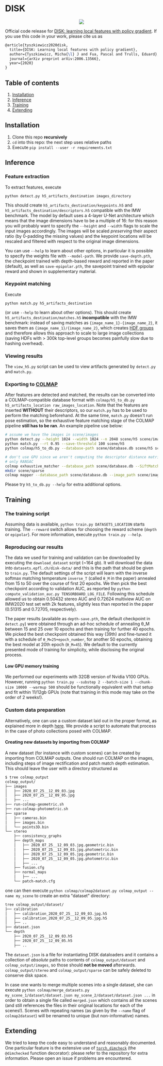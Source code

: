 # DISK
<p align="center">
  <img src="teaser.png" />
</p>

Official code release for [DISK: learning local features with policy gradient](https://arxiv.org/abs/2006.13566). If you use this code in your work, please cite us as
```latex
@article{tyszkiewicz2020disk,
  title={DISK: Learning local features with policy gradient},
  author={Tyszkiewicz, Micha{\l} J and Fua, Pascal and Trulls, Eduard},
  journal={arXiv preprint arXiv:2006.13566},
  year={2020}
}
```

## Table of contents
1. [Installation](#installation)
2. [Inference](#inference)
3. [Training](#training)
4. [Extending](#extending)

## Installation
1. Clone this repo **recursively**
2. `cd` into this repo: the next step uses relative paths
3. Execute `pip install --user -r requirements.txt`

## Inference
### Feature extraction
To extract features, execute
```
python detect.py h5_artifacts_destination images_directory
```
This should create `h5_artifacts_destination/keypoints.h5`
and `h5_artifacts_destination/descriptors.h5` compatible with the IMW benchmark.
The model by default uses a 4-layer U-Net architecture which means that the image
dimensions have to be a multiple of 16: for this reason you will probably want to
specify the `--height` and `--width` flags to scale the input images accordingly.
The images will be scaled *preserving* their aspect ratio (by 0-padding the missing
values) and the keypoint locations will be rescaled and filtered with respect to
the original image dimensions.

You can use `--help` to learn about other options, in particular it is possible
to specify the weights file with `--model-path`. We provide `save-depth.pth`, the
checkpoint trained with depth-based reward and reported in the paper (default), as
well as `save-epipolar.pth`, the savepoint trained with epipolar reward and shown in
supplementary material.

### Keypoint matching
Execute
```
python match.py h5_artifacts_destination
```
(or use `--help` to learn about other options). This should create `h5_artifacts_destination/matches.h5`
**incompatible** with the IMW benchmark: instead of saving matches as `{image_name_1}-{image_name_2}`, it
saves them as `{image_name_1}/{image_name_2}`, which creates [HDF groups](https://docs.h5py.org/en/stable/high/group.html#creating-groups)
and therefore allows this approach to scale to large image collections (saving HDFs with > 300k top-level groups
becomes painfully slow due to hashing overhead).

### Viewing results
The `view_h5.py` script can be used to view artifacts generated by `detect.py` and `match.py`.

### Exporting to [COLMAP](colmap.github.io/)
After features are detected and matched, the results can be converted into a COLMAP-compatible database format with `colmap/h5_to_db.py h5_artifacts_location raw_images_location`. Note that the features are inserted **WITHOUT** their descriptors, so our `match.py` has to be used to perform the matching beforehand. At the same time, `match.py` doesn't run pose estimation, so the exhaustive feature matching stage of the COLMAP pipeline **still has to be ran**. An example pipeline use below:
```bash
# assume we have the images in scene/images
python detect.py --height 1024 --width 1024 --n 2048 scene/h5 scene/images
python match.py --rt 0.95 --save-threshold 100 scene/h5
python colmap/h5_to_db.py --database-path scene/database.db scene/h5 scene/images

# don't use GPU since we aren't computing the descriptor distance matrices anyway,
# only RANSAC
colmap exhaustive_matcher --database_path scene/database.db --SiftMatching.use_gpu 0
mkdir scene/sparse
colmap mapper --database_path scene/database.db --image_path scene/images --output_path scene/sparse
```

Please try `h5_to_db.py --help` for extra additional options.

## Training
### The training script
Assuming data is available, `python train.py DATASETS_LOCATION` starts training. The `--reward` switch allows for choosing the reward scheme (`depth` or `epipolar`). For more information, execute `python train.py --help`.

### Reproducing our results
The data we used for training and validation can be downloaded by executing the `download_dataset` script (~164 gb). It will download the data into `datasets.epfl.ch/disk-data/` and this is the path that should be given to `train.py`. The default settings of the script will learn with the inverse softmax matching temperature `inverse_T` (called `θ_M` in the paper) annealed from 15 to 50 over the course of first 20 epochs. We then pick the best checkpoint according to validation AUC, as reported by `python compute_validation_auc.py TENSORBOARD_LOG_FILE`. Following this schedule allowed us to obtain 0.50432 stereo AUC and 0.72624 multiview AUC on IMW2020 test set with 2k features, slightly less than reported in the paper (0.51315 and 0.72705, respectively).

The paper results (available as `depth-save.pth`, the default checkpoint in `detect.py`) were obtained through an ad-hoc schedule of annealing θ_M between 15 and 25 over 10 epochs and then training for further 40 epochs. We picked the best checkpoint obtained this way (39th) and fine-tuned it with a schedule of `θ_M=25+epoch_number`, for another 50 epochs, obtaining the best model at 20th epoch (`θ_M=45`). We default to the currently presented mode of training for simplicity, while disclosing the original process.

#### Low GPU memory training
We performed our experiments with 32GB version of Nvidia V100 GPUs. However, running `python train.py --substep 2 --batch-size 1 --chunk-size 10000 --warmup 500` should be functionally equivalent with that setup and fit within 11/12gb GPUs (note that training in this mode may take on the order of 2 weeks!).

### Custom data preparation
Alternatively, one can use a custom dataset laid out in the proper format, as explained more in depth [here](https://github.com/jatentaki/disk/blob/release/disk/data/disk_dataset.py). We provide a script to automate that process in the case of photo collections posed with COLMAP.

#### Creating new datasets by importing from COLMAP
A new dataset (for instance with custom scenes) can be created by importing from COLMAP outputs. One should run COLMAP on the images, including steps of image rectification and patch match depth estimation. This should leave the user with a directory structured as
```bash
$ tree colmap_output
colmap_output/
├── images
│   ├── 2020_07_25__12_09_03.jpg
│   ├── 2020_07_25__12_09_05.jpg
│   ├── ...
├── run-colmap-geometric.sh
├── run-colmap-photometric.sh
├── sparse
│   ├── cameras.bin
│   ├── images.bin
│   └── points3D.bin
└── stereo
    ├── consistency_graphs
    ├── depth_maps
    │   ├── 2020_07_25__12_09_03.jpg.geometric.bin
    │   ├── 2020_07_25__12_09_03.jpg.photometric.bin
    │   ├── 2020_07_25__12_09_05.jpg.geometric.bin
    │   ├── 2020_07_25__12_09_05.jpg.photometric.bin
    │   ├── ...
    ├── fusion.cfg
    ├── normal_maps
    │   ├── ...
    └── patch-match.cfg
```

one can then execute `python colmap/colmap2dataset.py colmap_output --name my_scene` to create an extra "dataset" directory:

```bash
tree colmap_output/dataset/
├── calibration
│   ├── calibration_2020_07_25__12_09_03.jpg.h5
│   ├── calibration_2020_07_25__12_09_05.jpg.h5
│   ├── ..
├── dataset.json
└── depth
    ├── 2020_07_25__12_09_03.h5
    ├── 2020_07_25__12_09_05.h5
    ├── ..
```
The `dataset.json` is a file for instantiating DISK dataloaders and it contains a collection of *absolute* paths to contents of `colmap_output/dataset` and `colmap_output/images`, so those should **not be moved** afterwards. `colmap_output/stereo` and `colmap_output/sparse` can be safely deleted to conserve disk space.

In case one wants to merge multiple scenes into a single dataset, she can execute `python colmap/merge_datasets.py my_scene_1/dataset/dataset.json my_scene_2/dataset/dataset.json ...` in order to obtain a single file called `merged.json` which contains all the scenes (and still references the files in their original locations for each of the scenes!). Scenes with repeating names (as given by the `--name` flag of `colmap2dataset`) will be renamed to unique (but non-informative) names.

## Extending
We tried to keep the code easy to understand and reasonably documented. One particular feature is the extensive use of [`torch_dimcheck`](https://github.com/jatentaki/torch-dimcheck) (the `@dimchecked` function decorator): please refer to the repository for extra information. Please open an issue if problems are encountered.
